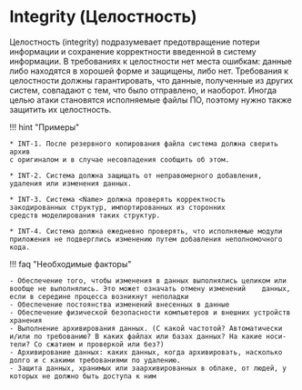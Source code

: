 # Integrity (Целостность)

Целостность (integrity) подразумевает предотвращение потери информации
и сохранение корректности введенной в систему информации. В требованиях к целостности нет места ошибкам: данные либо находятся в хорошей форме и защищены, либо нет. Требования к целостности должны гарантировать, что данные, полученные
из других систем, совпадают с тем, что было отправлено, и наоборот. Иногда
целью атаки становятся исполняемые файлы ПО, поэтому нужно также защитить их целостность.

!!! hint "Примеры" 

    * INT-1. После резервного копирования файла система должна сверить архив
    с оригиналом и в случае несовпадения сообщить об этом.

    * INT-2. Система должна защищать от неправомерного добавления, удаления или изменения данных.

    * INT-3. Система <Name> должна проверять корректность
    закодированных структур, импортированных из сторонних
    средств моделирования таких структур.

    * INT-4. Система должна ежедневно проверять, что исполняемые модули приложения не подверглись изменению путем добавления неполномочного кода.

!!! faq "Необходимые факторы"
    
    - Обеспечение того, чтобы изменения в данных выполнялись целиком или вообще не выполнялись. Это может означать отмену изменений    данных,
    если в середине процесса возникнут неполадки
    - Обеспечение постоянства изменений внесенных в данные
    - Обеспечение физической безопасности компьютеров и внешних устройств хранения
    - Выполнение архивирования данных. (С какой частотой? Автоматически
    и/или по требованию? В каких файлах или базах данных? На какие носи-
    тели? Со сжатием и проверкой или без?)
    - Архивирование данных: каких данных, когда архивировать, насколько
    долго и с какими требованиями по удалению.
    - Защита данных, хранимых или заархивированных в облаке, от людей, у
    которых не должно быть доступа к ним
 